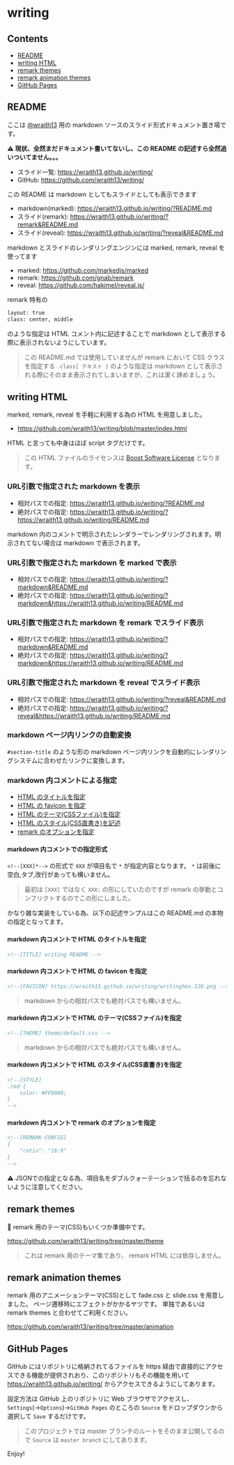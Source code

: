 <!--
class: center, middle
-->

# writing

<!--[NOMD/]----->

## Contents

- [README](#readme)
- [writing HTML](#writing-html)
- [remark themes](#remark-themes)
- [remark animation themes](#remark-animation-themes)
- [GitHub Pages](#github-pages)

<!--[NOMD/]----->

<!--
layout: true
-->

## README

<!--[NOMD/]----->

ここは [@wraith13](https://wraith13.github.io/writing/?wraith13.md) 用の markdown ソースのスライド形式ドキュメント置き場です。

**⚠ 現状、全然まだドキュメント書いてないし、この README の記述すら全然追いついてません。。。**

- スライド一覧: <https://wraith13.github.io/writing/>
- GitHub: <https://github.com/wraith13/writing/>

<!--[NOMD/]----->

この README は markdown としてもスライドとしても表示できます

- markdown(marked): <https://wraith13.github.io/writing/?README.md>
- スライド(remark): <https://wraith13.github.io/writing/?remark&README.md>
- スライド(reveal): <https://wraith13.github.io/writing/?reveal&README.md>

<!--[NOMD/]----->

markdown とスライドのレンダリングエンジンには marked, remark, reveal を使ってます

- marked: <https://github.com/markedjs/marked>
- remark: <https://github.com/gnab/remark>
- reveal: <https://github.com/hakimel/reveal.js/>

<!--[NOMD/]----->

remark 特有の

```html
layout: true
class: center, middle
```

のような指定は HTML コメント内に記述することで markdown として表示する際に表示されないようにしています。

<!--[NOMD/]----->

> この README.md では使用していませんが remark において CSS クラスを指定する `.class[ テキスト ]` のような指定は markdown として表示される際にそのまま表示されてしまいますが、これは潔く諦めましょう。

<!--[NOMD/]----->
<!--
   layout:    true   
-->

## writing HTML

<!--[NOMD/]----->

marked, remark, reveal を手軽に利用する為の HTML を用意しました。

- <https://github.com/wraith13/writing/blob/master/index.html>

<!--[NOMD/]----->

HTML と言っても中身はほぼ script タグだけです。

<!--[REVEAL/]>>>-->

> この HTML ファイルのライセンスは [Boost Software License](http://www.boost.org/LICENSE_1_0.txt) となります。

<!--[NOMD/]----->

### URL引数で指定された markdown を表示

- 相対パスでの指定: <https://wraith13.github.io/writing/?README.md>
- 絶対パスでの指定: <https://wraith13.github.io/writing/?https://wraith13.github.io/writing/README.md>

<!--[REVEAL/]>>>-->

markdown 内のコメントで明示されたレンダラーでレンダリングされます。明示されてない場合は markdown で表示されます。

<!--[NOMD/]----->

### URL引数で指定された markdown を marked で表示

- 相対パスでの指定: <https://wraith13.github.io/writing/?markdown&README.md>
- 絶対パスでの指定: <https://wraith13.github.io/writing/?markdown&https://wraith13.github.io/writing/README.md>

<!--[NOMD/]----->

### URL引数で指定された markdown を remark でスライド表示

- 相対パスでの指定: <https://wraith13.github.io/writing/?markdown&README.md>
- 絶対パスでの指定: <https://wraith13.github.io/writing/?markdown&https://wraith13.github.io/writing/README.md>

<!--[NOMD/]----->

### URL引数で指定された markdown を reveal でスライド表示

- 相対パスでの指定: <https://wraith13.github.io/writing/?reveal&README.md>
- 絶対パスでの指定: <https://wraith13.github.io/writing/?reveal&https://wraith13.github.io/writing/README.md>

<!--[NOMD/]----->

### markdown ページ内リンクの自動変換

`#section-title` のような形の markdown ページ内リンクを自動的にレンダリングシステムに合わせたリンクに変換します。

<!--[NOMD/]----->

### markdown 内コメントによる指定

- [HTML のタイトルを指定](#markdown-内コメントで-html-のタイトルを指定)
- [HTML の favicon を指定](#markdown-内コメントで-html-の-favicon-を指定)
- [HTML のテーマ(CSSファイル)を指定](#markdown-内コメントで-html-のテーマcssファイルを指定)
- [HTML のスタイル(CSS直書き)を記述](#markdown-内コメントで-html-のスタイルcss直書きを指定)
- [remark のオプションを指定](#markdown-内コメントで-remark-のオプションを指定)

<!--[NOMD/]----->

#### markdown 内コメントでの指定形式

`<!--[XXX]*-->` の形式で `XXX` が項目名で `*` が指定内容となります。 `*` は前後に空白,タブ,改行があっても構いません。

<!--[REVEAL/]>>>-->

> 最初は `[XXX]` ではなく `XXX:` の形にしていたのですが remark の挙動とコンフリクトするのでこの形にしました。

<!--[NOMD/]----->

かなり雑な実装をしている為、以下の記述サンプルはこの README.md の本物の指定となってます。

<!--[NOMD/]----->

#### markdown 内コメントで HTML のタイトルを指定

```html
<!--[TITLE] writing README -->
```

<!--[NOMD/]----->

#### markdown 内コメントで HTML の favicon を指定

```html
<!--[FAVICON] https://wraith13.github.io/writing/writinghex.128.png -->
```

> markdown からの相対パスでも絶対パスでも構いません。

<!--[NOMD/]----->

#### markdown 内コメントで HTML のテーマ(CSSファイル)を指定

```html
<!--[THEME] theme/default.css -->
```

<!--[REVEAL]-->
<!--[REVEAL-THEME] league -->
<!--[REVEAL-TRANSITION] zoom -->
<!--[/REVEAL]-->

> markdown からの相対パスでも絶対パスでも構いません。

<!--[NOMD/]----->

#### markdown 内コメントで HTML のスタイル(CSS直書き)を指定

```html
<!--[STYLE]
.red {
    color: #FF0000;
}
-->
```

<!--[NOMD/]----->

#### markdown 内コメントで remark のオプションを指定

```html
<!--[REMARK-CONFIG]
{
    "ratio": "16:9"
}
-->
```

⚠ JSONでの指定となる為、項目名をダブルクォーテーションで括るのを忘れないように注意してください。

<!--[NOMD/]----->

<!--
layout: true
-->

## remark themes

<!--[NOMD/]----->

🚧 remark 用のテーマ(CSS)もいくつか準備中です。

<https://github.com/wraith13/writing/tree/master/theme>

> これは remark 用のテーマ集であり、 remark HTML には依存しません。

<!--[NOMD/]----->

<!--
layout: true
-->

## remark animation themes

<!--[NOMD/]----->

remark 用のアニメーションテーマ(CSS)として fade.css と slide.css を用意しました。
ページ遷移時にエフェクトがかかるヤツです。
単独であるいは remark themes と合わせてご利用ください。

<https://github.com/wraith13/writing/tree/master/animation>

<!--[NOMD/]----->

<!--
layout: true
-->

## GitHub Pages

<!--[NOMD/]----->

GitHub にはリポジトリに格納されてるファイルを https 経由で直接的にアクセスできる機能が提供されおり、このリポジトリもその機能を用いて <https://wraith13.github.io/writing/> からアクセスできるようにしてあります。

<!--[NOMD/]----->

設定方法は GitHub 上のリポジトリに Web ブラウザでアクセスし、 `Settings`(→`Options`)→`GitHub Pages` のところの `Source` をドロップダウンから選択して `Save` するだけです。

<!--[REVEAL/]>>>-->

> このプロジェクトでは master ブランチのルートをそのまま公開してるので `Source` は `master branch` にしてあります。

<!--[NOMD/]----->

<!--[NOREVEAL]-->
<!--
layout: true
-->

<!--[NOMD/]----->

<!--
class: center, middle
-->
<!--[/NOREVEAL]-->

Enjoy!
